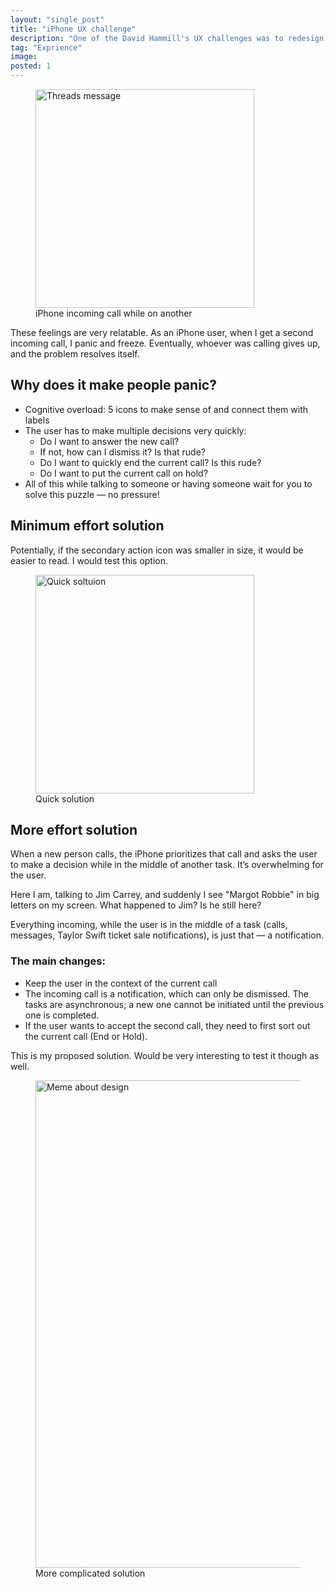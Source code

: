 ```yaml
---
layout: "single_post"
title: "iPhone UX challenge"
description: "One of the David Hammill's UX challenges was to redesign the iPhone screen for accepting or declining a call while you are already on one. One of the Dadvid Hammill's UX challenges was to redesign the iPhone screen for accepting or declining a call while you are already on one. "
tag: "Exprience"
image: 
posted: 1
---
```


<figure>
<img src="{{site.baseurl}}/assets/uploads/Ux-challenge/problem.webp" width= "350px" alt="Threads message">
  <figcaption>iPhone incoming call while on another</figcaption>
</figure>

<p> These feelings are very relatable. As an iPhone user, when I get a second incoming call, I panic and freeze. Eventually, whoever was calling gives up, and the problem resolves itself. </p>

<h2> Why does it make people panic?</h2>
<ul>
<li> Cognitive overload: 5 icons to make sense of and connect them with labels</li>
<li> The user has to make multiple decisions very quickly:
<ul>
<li> Do I want to answer the new call?</li>
<li> If not, how can I dismiss it? Is that rude?</li>
<li> Do I want to quickly end the current call? Is this rude?</li>
<li> Do I want to put the current call on hold?</li>
</ul>
</li>
<li> All of this while talking to someone or having someone wait for you to solve this puzzle — no pressure!</li>
</ul>

<h2>Minimum effort solution</h2>
<p>Potentially, if the secondary action icon was smaller in size, it would be easier to read. I would test this option.</p>

<figure>
<img src="{{site.baseurl}}/assets/uploads/Ux-challenge/quick.webp" width= "350px" alt="Quick soltuion">
  <figcaption>Quick solution</figcaption>
</figure>

<h2>More effort solution</h2>
<p>When a new person calls, the iPhone prioritizes that call and asks the user to make a decision while in the middle of another task. It’s overwhelming for the user.</p>

<div class="callout thought">Here I am, talking to Jim Carrey, and suddenly I see "Margot Robbie" in big letters on my screen. What happened to Jim? Is he still here?</div>

<p>Everything incoming, while the user is in the middle of a task (calls, messages, Taylor Swift ticket sale notifications), is just that — a notification. </p>

<h3> The main changes: </h3>
<ul>
<li>Keep the user in the context of the current call </li>
<li>The incoming call is a notification, which can only be dismissed. The tasks are asynchronous; a new one cannot be initiated until the previous one is completed. </li>
<li>If the user wants to accept the second call, they need to first sort out the current call (End or Hold).</li>
</ul>

<p>This is my proposed solution. Would be very interesting to test it though as well. </p>

<figure>
<img src="{{site.baseurl}}/assets/uploads/Ux-challenge/longer.webp" width= "780px" alt="Meme about design">
  <figcaption>More complicated solution</figcaption>
</figure>
